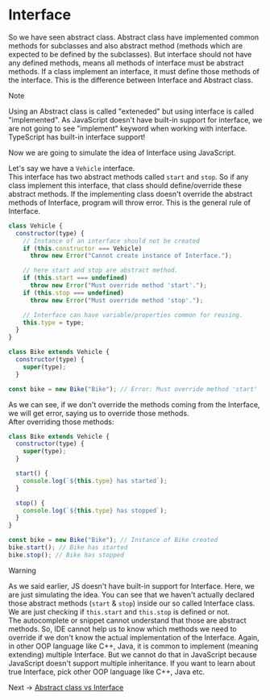 # Interface

So we have seen abstract class. Abstract class have implemented common methods for subclasses and also abstract method (methods which are expected to be defined by the subclasses). But interface should not have any defined methods, means all methods of interface must be abstract methods. If a class implement an interface, it must define those methods of the interface. This is the difference between Interface and Abstract class.

> [!NOTE]
> Using an Abstract class is called "exteneded" but using interface is called "implemented".
> As JavaScript doesn't have built-in support for interface, we are not going to see "implement" keyword when working with interface.
> TypeScript has built-in interface support!

Now we are going to simulate the idea of Interface using JavaScript.

Let's say we have a `Vehicle` interface. <br/>
This interface has two abstract methods called `start` and `stop`.
So if any class implement this interface, that class should define/override these abstract methods.
If the implementing class doesn't override the abstract methods of Interface, program will throw error.
This is the general rule of Interface.

```js
class Vehicle {
  constructor(type) {
    // Instance of an interface should not be created
    if (this.constructor === Vehicle)
      throw new Error("Cannot create instance of Interface.");

    // here start and stop are abstract method.
    if (this.start === undefined)
      throw new Error("Must override method 'start'.");
    if (this.stop === undefined)
      throw new Error("Must override method 'stop'.");

    // Interface can have variable/properties common for reusing.
    this.type = type;
  }
}

class Bike extends Vehicle {
  constructor(type) {
    super(type);
  }

const bike = new Bike("Bike"); // Error: Must override method 'start'
```

As we can see, if we don't override the methods coming from the Interface, we will get error, saying us to override those methods.
<br/>
After overriding those methods:

```js
class Bike extends Vehicle {
  constructor(type) {
    super(type);
  }

  start() {
    console.log(`${this.type} has started`);
  }

  stop() {
    console.log(`${this.type} has stopped`);
  }
}

const bike = new Bike("Bike"); // Instance of Bike created
bike.start(); // Bike has started
bike.stop(); // Bike has stopped
```

> [!WARNING]
> As we said earlier, JS doesn't have built-in support for Interface. Here, we are just simulating the idea.
> You can see that we haven't actually declared those abstract methods (`start` & `stop`) inside our so called Interface class.
> We are just checking if `this.start` and `this.stop` is defined or not. <br/>
> The autocomplete or snippet cannot understand that those are abstract methods.
> So, IDE cannot help us to know which methods we need to override if we don't know the actual implementation of the Interface.
> Again, in other OOP language like C++, Java, it is common to implement (meaning extending) multiple Interface. But we cannot do that in JavaScript because JavaScript doesn't support multiple inheritance.
> If you want to learn about true Interface, pick other OOP language like C++, Java etc.

Next -> [Abstract class vs Interface](/OOP%20Concepts/Abstraction/abstract%20vs%20interface.md)
